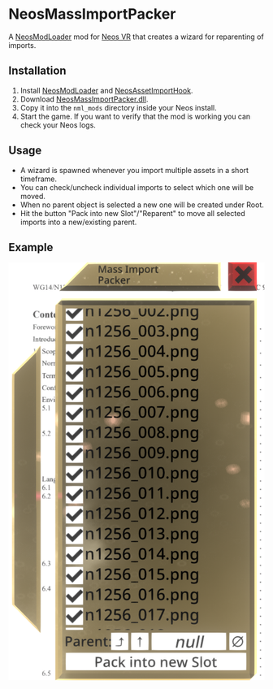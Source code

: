 # NeosMassImportPacker

A [NeosModLoader](https://github.com/zkxs/NeosModLoader) mod for [Neos VR](https://neos.com/) that creates a wizard for reparenting of imports.

## Installation
1. Install [NeosModLoader](https://github.com/zkxs/NeosModLoader) and [NeosAssetImportHook](https://github.com/mpmxyz/NeosAssetImportHook).
2. Download [NeosMassImportPacker.dll](https://github.com/mpmxyz/NeosMassImportPacker/releases/latest/download/NeosMassImportPacker.dll).
3. Copy it into the `nml_mods` directory inside your Neos install.
4. Start the game. If you want to verify that the mod is working you can check your Neos logs.

## Usage
- A wizard is spawned whenever you import multiple assets in a short timeframe.
- You can check/uncheck individual imports to select which one will be moved.
- When no parent object is selected a new one will be created under Root.
- Hit the button "Pack into new Slot"/"Reparent" to move all selected imports into a new/existing parent.

## Example
![Example image](pictures/Example.png)
